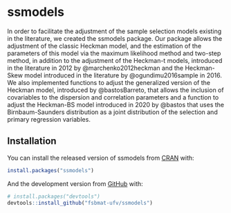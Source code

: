 
<!-- README.md is generated from README.Rmd. Please edit that file -->

# ssmodels

<!-- badges: start -->
<!-- badges: end -->

In order to facilitate the adjustment of the sample selection models
existing in the literature, we created the ssmodels package. Our package
allows the adjustment of the classic Heckman model, and the estimation
of the parameters of this model via the maximum likelihood method and
two-step method, in addition to the adjustment of the Heckman-t models,
introduced in the literature in 2012 by @marchenko2012heckman and the
Heckman-Skew model introduced in the literature by @ogundimu2016sample
in 2016. We also implemented functions to adjust the generalized version
of the Heckman model, introduced by @bastosBarreto, that allows the
inclusion of covariables to the dispersion and correlation parameters
and a function to adjust the Heckman-BS model introduced in 2020 by
@bastos that uses the Birnbaum-Saunders distribution as a joint
distribution of the selection and primary regression variables.

## Installation

You can install the released version of ssmodels from
[CRAN](https://CRAN.R-project.org) with:

``` r
install.packages("ssmodels")
```

And the development version from [GitHub](https://github.com/) with:

``` r
# install.packages("devtools")
devtools::install_github("fsbmat-ufv/ssmodels")
```
